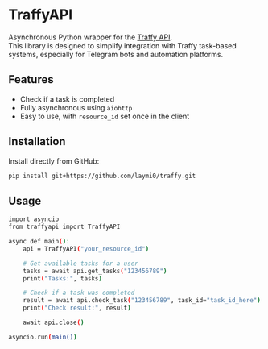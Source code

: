 # TraffyAPI

Asynchronous Python wrapper for the [Traffy API](https://api.traffy.site).  
This library is designed to simplify integration with Traffy task-based systems, especially for Telegram bots and automation platforms.

## Features

- Check if a task is completed  
- Fully asynchronous using `aiohttp`  
- Easy to use, with `resource_id` set once in the client

## Installation

Install directly from GitHub:

```bash
pip install git+https://github.com/laymi0/traffy.git
```

## Usage

```bash
import asyncio
from traffyapi import TraffyAPI

async def main():
    api = TraffyAPI("your_resource_id")

    # Get available tasks for a user
    tasks = await api.get_tasks("123456789")
    print("Tasks:", tasks)

    # Check if a task was completed
    result = await api.check_task("123456789", task_id="task_id_here")
    print("Check result:", result)

    await api.close()

asyncio.run(main())
```
